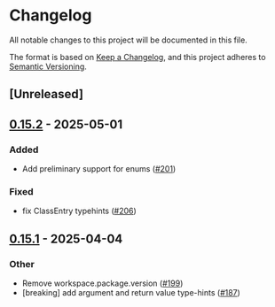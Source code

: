 # Changelog

All notable changes to this project will be documented in this file.

The format is based on [Keep a Changelog](https://keepachangelog.com/en/1.0.0/),
and this project adheres to [Semantic Versioning](https://semver.org/spec/v2.0.0.html).

## [Unreleased]

## [0.15.2](https://github.com/phper-framework/phper/compare/phper-sys-v0.15.1...phper-sys-v0.15.2) - 2025-05-01

### Added

- Add preliminary support for enums ([#201](https://github.com/phper-framework/phper/pull/201))

### Fixed

- fix ClassEntry typehints ([#206](https://github.com/phper-framework/phper/pull/206))

## [0.15.1](https://github.com/phper-framework/phper/compare/phper-sys-v0.15.0...phper-sys-v0.15.1) - 2025-04-04

### Other

- Remove workspace.package.version ([#199](https://github.com/phper-framework/phper/pull/199))
- [breaking] add argument and return value type-hints ([#187](https://github.com/phper-framework/phper/pull/187))
